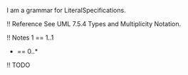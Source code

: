 I am a grammar for LiteralSpecifications.

!! Reference
See UML 7.5.4 Types and Multiplicity Notation.

!! Notes
1 == 1..1
* == 0..*

!! TODO
<order-designator>
<uniqueness-designator>